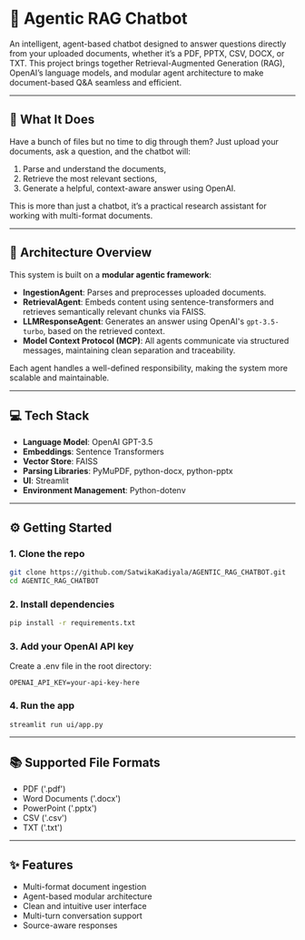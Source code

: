 # 🤖 Agentic RAG Chatbot

An intelligent, agent-based chatbot designed to answer questions directly from your uploaded documents, whether it’s a PDF, PPTX, CSV, DOCX, or TXT. This project brings together Retrieval-Augmented Generation (RAG), OpenAI’s language models, and modular agent architecture to make document-based Q&A seamless and efficient.

---

## 🚀 What It Does

Have a bunch of files but no time to dig through them? Just upload your documents, ask a question, and the chatbot will:
1. Parse and understand the documents,
2. Retrieve the most relevant sections,
3. Generate a helpful, context-aware answer using OpenAI.

This is more than just a chatbot, it’s a practical research assistant for working with multi-format documents.

---

## 🧠 Architecture Overview

This system is built on a **modular agentic framework**:

- **IngestionAgent**: Parses and preprocesses uploaded documents.
- **RetrievalAgent**: Embeds content using sentence-transformers and retrieves semantically relevant chunks via FAISS.
- **LLMResponseAgent**: Generates an answer using OpenAI's `gpt-3.5-turbo`, based on the retrieved context.
- **Model Context Protocol (MCP)**: All agents communicate via structured messages, maintaining clean separation and traceability.

Each agent handles a well-defined responsibility, making the system more scalable and maintainable.

---

## 💻 Tech Stack

- **Language Model**: OpenAI GPT-3.5
- **Embeddings**: Sentence Transformers
- **Vector Store**: FAISS
- **Parsing Libraries**: PyMuPDF, python-docx, python-pptx
- **UI**: Streamlit
- **Environment Management**: Python-dotenv

---


## ⚙️ Getting Started

### 1. Clone the repo

```bash
git clone https://github.com/SatwikaKadiyala/AGENTIC_RAG_CHATBOT.git
cd AGENTIC_RAG_CHATBOT
````

### 2. Install dependencies

```bash
pip install -r requirements.txt
```

### 3. Add your OpenAI API key

Create a .env file in the root directory:

```
OPENAI_API_KEY=your-api-key-here
```

### 4. Run the app

```bash
streamlit run ui/app.py
```

---

## 📚 Supported File Formats

* PDF ('.pdf')
* Word Documents ('.docx')
* PowerPoint ('.pptx')
* CSV ('.csv')
* TXT ('.txt')
  

---

## ✨ Features

* Multi-format document ingestion
* Agent-based modular architecture
* Clean and intuitive user interface
* Multi-turn conversation support
* Source-aware responses



